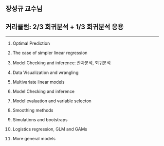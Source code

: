 
## 장성규 교수님
## 커리큘럼: 2/3 회귀분석 + 1/3 회귀분석 응용

-------



1. Optimal Prediction

2. The case of simpler linear regression

3. Model Checking and inference: 잔차분석, 회귀분석 

4. Data Visualization and wrangling

5. Multivariate linear models

6. Model Checking and inference

7. Model evaluation and variable selecton

8. Smoothing methods

9. Simulations and bootstraps

10. Logistics regression, GLM and GAMs

11. More general models
